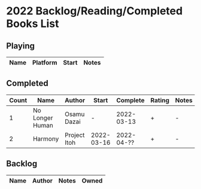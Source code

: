 # 2022 Backlog/Reading/Completed Books List

## Playing
| Name  | Platform | Start | Notes |
| - | - | - | - |

## Completed
| Count | Name | Author | Start | Complete | Rating | Notes |
| - | - | - | - | - | - | - |
| 1 | No Longer Human | Osamu Dazai | - | 2022-03-13 | + | - |
| 2 | Harmony | Project Itoh | 2022-03-16 | 2022-04-?? | + | - |

## Backlog
| Name  | Author | Notes | Owned |
| - | - | - | - |

